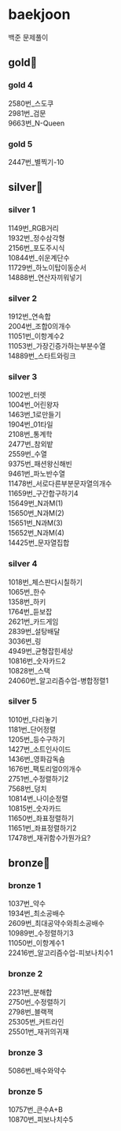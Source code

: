 # baekjoon
백준 문제풀이

## gold🥇
### gold 4
2580번_스도쿠  
2981번_검문  
9663번_N-Queen  
### gold 5
2447번_별찍기-10

## silver🥈
### silver 1
1149번_RGB거리  
1932번_정수삼각형  
2156번_포도주시식  
10844번_쉬운계단수   
11729번_하노이탑이동순서  
14888번_연산자끼워넣기  
### silver 2
1912번_연속합  
2004번_조합0의개수  
11051번_이항계수2  
11053번_가장긴증가하는부분수열  
14889번_스타트와링크  
### silver 3
1002번_터렛  
1004번_어린왕자  
1463번_1로만들기  
1904번_01타일  
2108번_통계학  
2477번_참외밭  
2559번_수열  
9375번_패션왕신해빈  
9461번_파노반수열  
11478번_서로다른부분문자열의개수  
11659번_구간합구하기4  
15649번_N과M(1)  
15650번_N과M(2)  
15651번_N과M(3)  
15652번_N과M(4)  
14425번_문자열집합  
### silver 4
1018번_체스판다시칠하기  
1065번_한수  
1358번_하키  
1764번_듣보잡  
2621번_카드게임  
2839번_설탕배달  
3036번_링  
4949번_균형잡힌세상  
10816번_숫자카드2  
10828번_스택  
24060번_알고리즘수업-병합정렬1  
### silver 5
1010번_다리놓기  
1181번_단어정렬  
1205번_등수구하기  
1427번_소트인사이드  
1436번_영화감독숌  
1676번_팩토리얼0의개수  
2751번_수정렬하기2  
7568번_덩치  
10814번_나이순정렬  
10815번_숫자카드  
11650번_좌표정렬하기  
11651번_좌표정렬하기2  
17478번_재귀함수가뭔가요?  

## bronze🥉
### bronze 1
1037번_약수  
1934번_최소공배수  
2609번_최대공약수와최소공배수  
10989번_수정렬하기3  
11050번_이항계수1  
22416번_알고리즘수업-피보나치수1  
### bronze 2
2231번_분해합  
2750번_수정렬하기  
2798번_블랙잭  
25305번_커트라인  
25501번_재귀의귀재  
### bronze 3
5086번_배수와약수
### bronze 5
10757번_큰수A+B  
10870번_피보나치수5
